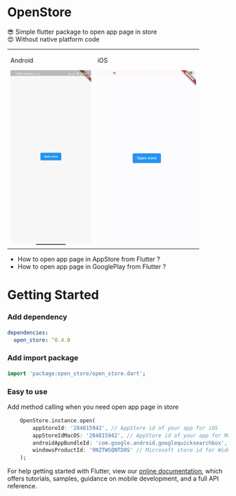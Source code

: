 # OpenStore

😎 Simple flutter package to open app page in store<br>
😍 Without native platform code

<table>
  <td>
    <p>Android</p>
    <img src="https://github.com/Frezyx/open_store/blob/main/example/repo/e_android.gif?raw=true" height = 400px>
  </td>
  <td>
    <p>iOS</p>
    <img src="https://github.com/Frezyx/open_store/blob/main/example/repo/e_ios.gif?raw=true" height = 400px>
  </td>
<table>

* How to open app page in AppStore from Flutter ?
* How to open app page in GooglePlay from Flutter ? 


# Getting Started

### Add dependency

```yaml
dependencies:
  open_store: ^0.4.0
```

### Add import package

```dart
import 'package:open_store/open_store.dart';
```

### Easy to use

Add method calling when you need open app page in store

```dart
    OpenStore.instance.open(
        appStoreId: '284815942', // AppStore id of your app for iOS
        appStoreIdMacOS: '284815942', // AppStore id of your app for MacOS (appStoreId used as default)
        androidAppBundleId: 'com.google.android.googlequicksearchbox', // Android app bundle package name
        windowsProductId: '9NZTWSQNTD0S' // Microsoft store id for Widnows apps
    );
```

For help getting started with Flutter, view our 
[online documentation](https://flutter.dev/docs), which offers tutorials, 
samples, guidance on mobile development, and a full API reference.